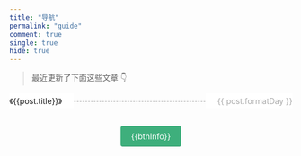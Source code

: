 ```yaml
---
title: "导航"
permalink: "guide"
comment: true
single: true
hide: true
---
```


> 最近更新了下面这些文章 👇

<ul class="page-guide-ul">
  <li 
    class="page-guide-row"
    v-for="(post, index) in topPublishPosts"
    :key="index"
    href="post"
  >
    <a :href="post.path">《{{post.title}}》</a>
    <span>{{ post.formatDay }}</span>
  </li>
</ul>

<div @click="loadMore" class="page-guide-btn" v-if="showBtn">
  <div ref="btn">{{btnInfo}}</div>
</div>

<script>
export default {
  data() {
    return {
      step: 15,
      posts: [],
      page: 1,
      num: 0,
      btnInfo: '加载更多',
      showBtn: true,
      timeout: null,
    }
  },

  mounted() {
    this.posts = this.$site.pages
    this.num = this.posts.length
  },

  computed: {
    topPublishPosts() {
      return this.getTopKPosts(this.page * this.step)
    }
  },

  methods: {
    getTopKPosts(num) {
      const re = /.*\/(.*?)\.(html|md)/

      return this.posts
        .filter(post => {
          const { frontmatter } = post;
          return frontmatter && frontmatter.permalink && frontmatter.title && !frontmatter.hide;
        })
        .map(post => {
          const execs = re.exec(post.relativePath)
          return {
            ...post,
            updateTimestamp: (new Date(post.frontmatter.date || post.lastUpdated)).getTime(),
            filename: execs ? execs['1'] : '',
            formatDay: this.formatDate(new Date(post.frontmatter.date || post.lastUpdated))
          }
        })
        .sort((a, b) => b.updateTimestamp - a.updateTimestamp)
        .slice(0, num)
    },
    
    formatDate(date) {
      if (!(date instanceof Date)) {
        return 
      }
    
      return `${date.getFullYear()}-${date.getMonth() + 1}-${date.getDate()}`
    },
    
    loadMore() {
      if (this.timeout) {
        return
      }
    
      if (this.page * this.step >= this.num) {
        this.btnInfo = '加载完成'
        this.$refs.btn.style.opacity = 0
        this.timeout = setTimeout(() => this.showBtn = false, 300)
      } else {
        this.page += 1
      }
    }
  }
}
</script>

<style scoped>
.page-guide-ul {
  padding-left: 0;
}

.page-guide-row {
  line-height: 2;
  display: inline-flex;
  align-items: center;
  justify-content: space-between;
  width: 100%;
  position: relative;
}

.page-guide-row::after {
  content: " ";
  width: 100%;
  border-bottom: 1px dashed #aaa;
  position: absolute;
  top: 50%;
  right: 0;
}

.page-guide-row a, .page-guide-row span {
  background: white;
  z-index: 1;
}

.page-guide-row a {
  max-width: 50%;
  padding-right: 20px;
}

.page-guide-row span {
  color: #aaa;
  padding-left: 20px;
}

.page-guide-btn {
  text-align: center;
  margin: 30px 0;
}

.page-guide-btn div {
  display: inline-block;
  color: #fff;
  background-color: #3eaf7c;
  padding: 0.6rem 1.2rem;
  border-radius: 4px;
  transition: all 0.3s ease;
  box-sizing: border-box;
  border-bottom: 1px solid #389d70;
}

.page-guide-btn div:hover {
  background-color: #4abf8a;
  cursor: pointer;
}
</style>
